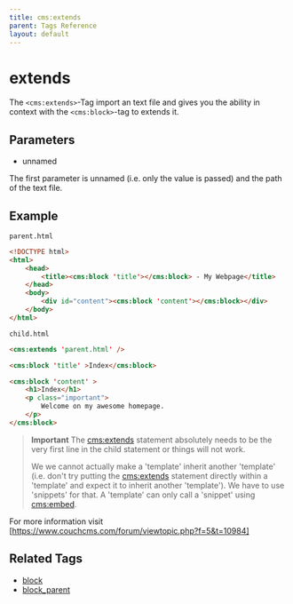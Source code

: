 ```yaml
---
title: cms:extends
parent: Tags Reference
layout: default
---
```


# extends
The `<cms:extends>`-Tag import an text file and gives you the ability in context with the `<cms:block>`-tag to extends it.

## Parameters

* unnamed

The first parameter is unnamed (i.e. only the value is passed) and the path of the text file.

## Example
`parent.html`
```html
<!DOCTYPE html>
<html>
    <head>
        <title><cms:block 'title'></cms:block> - My Webpage</title>
    </head>
    <body>
        <div id="content"><cms:block 'content'></cms:block></div>
    </body>
</html>
```
`child.html`
```html
<cms:extends 'parent.html' />

<cms:block 'title' >Index</cms:block>

<cms:block 'content' >
    <h1>Index</h1>
    <p class="important">
        Welcome on my awesome homepage.
    </p>
</cms:block>
```
> **Important** The <cms:extends> statement absolutely needs to be the very first line in the child statement or things will not work.
> 
> We we cannot actually make a 'template' inherit another 'template' (i.e. don't try putting the <cms:extends> statement directly within a 'template' and expect it to inherit another 'template'). We have to use 'snippets' for that. A 'template' can only call a 'snippet' using <cms:embed>.

For more information visit [https://www.couchcms.com/forum/viewtopic.php?f=5&t=10984]

## Related Tags

* [block](./block.html)
* [block_parent](./block_parent.html)